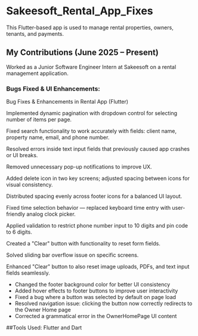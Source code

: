 # Sakeesoft_Rental_App_Fixes
This Flutter-based app is used to manage rental properties, owners, tenants, and payments.

## My Contributions (June 2025 – Present)
Worked as a Junior Software Engineer Intern at Sakeesoft on a rental management application.

###  Bugs Fixed & UI Enhancements:
Bug Fixes & Enhancements in Rental App (Flutter)

Implemented dynamic pagination with dropdown control for selecting number of items per page.

Fixed search functionality to work accurately with fields: client name, property name, email, and phone number.

Resolved errors inside text input fields that previously caused app crashes or UI breaks.

Removed unnecessary pop-up notifications to improve UX.

Added delete icon in two key screens; adjusted spacing between icons for visual consistency.

Distributed spacing evenly across footer icons for a balanced UI layout.

Fixed time selection behavior — replaced keyboard time entry with user-friendly analog clock picker.

Applied validation to restrict phone number input to 10 digits and pin code to 6 digits.

Created a "Clear" button with functionality to reset form fields.

Solved sliding bar overflow issue on specific screens.

Enhanced "Clear" button to also reset image uploads, PDFs, and text input fields seamlessly.


-  Changed the footer background color for better UI consistency
-  Added hover effects to footer buttons to improve user interactivity
- Fixed a bug where a button was selected by default on page load
- Resolved navigation issue: clicking the button now correctly redirects to the Owner Home page
- Corrected a grammatical error in the OwnerHomePage UI content

##Tools Used:
Flutter and Dart

